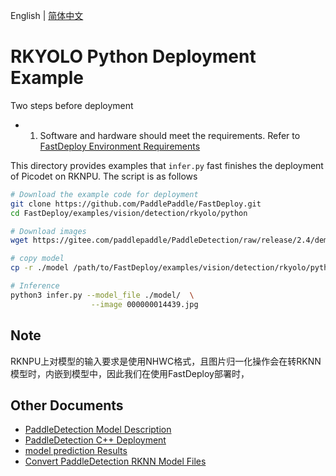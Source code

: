 English | [简体中文](README_CN.md)
# RKYOLO Python Deployment Example

Two steps before deployment

- 1. Software and hardware should meet the requirements. Refer to [FastDeploy Environment Requirements](../../../../../../docs/cn/build_and_install/rknpu2.md)

This directory provides examples that `infer.py` fast finishes the deployment of Picodet on RKNPU. The script is as follows

```bash
# Download the example code for deployment
git clone https://github.com/PaddlePaddle/FastDeploy.git
cd FastDeploy/examples/vision/detection/rkyolo/python

# Download images
wget https://gitee.com/paddlepaddle/PaddleDetection/raw/release/2.4/demo/000000014439.jpg

# copy model
cp -r ./model /path/to/FastDeploy/examples/vision/detection/rkyolo/python

# Inference
python3 infer.py --model_file ./model/  \
                  --image 000000014439.jpg
```


## Note
RKNPU上对模型的输入要求是使用NHWC格式，且图片归一化操作会在转RKNN模型时，内嵌到模型中，因此我们在使用FastDeploy部署时，

## Other Documents

- [PaddleDetection Model Description](..)
- [PaddleDetection C++ Deployment](../cpp)
- [model prediction Results](../../../../../../docs/api/vision_results/)
- [Convert PaddleDetection RKNN Model Files](../README.md)
